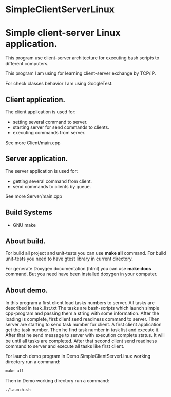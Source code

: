 # SimpleClientServerLinux

# Simple client-server Linux application.

This program use client-server architecture for executing bash scripts 
to different computers.

This program I am using for learning client-server exchange by TCP/IP.

For check classes behavior I am using GoogleTest.

## Client application.

The client application is used for:
- setting several command to server.
- starting server for send commands to clients.
- executing commands from server.

See more Client/main.cpp

## Server application.

The server application is used for:
- getting several command from client.
- send commands to clients by queue.

See more Server/main.cpp


## Build Systems

- GNU make

## About build.

For build all project and unit-tests you can use **make all** command.
For build unit-tests you need to have gtest library in current directory.

For generate Doxygen documentation (html) you can use **make docs** command. 
But you need have been installed doxygen in your computer.

## About demo. 
In this program a first client load tasks numbers to server. 
All tasks are described in task_list.txt
The tasks are bash-scripts which launch simple cpp-program and passing them a string with some information. 
After the loading is complete, first client send readiness command to server.
Then server are starting to send task number for client. 
A first client application get the task number. 
Then he find task number in task list and execute it. 
After that he send message to server with execution complete status. 
It will be until all tasks are completed.
After that second client send readiness command to server and execute all tasks like first client.

For launch demo program in Demo SimpleClientServerLinux working directory run a command:
~~~~~~~~~~~~~~~~~~~~~~~~~~~~~~~~~~~~~~~~~~~~~~~~~~~~~~~~~~~~~~~~~~~~~~~~~~~~~~~~
make all
~~~~~~~~~~~~~~~~~~~~~~~~~~~~~~~~~~~~~~~~~~~~~~~~~~~~~~~~~~~~~~~~~~~~~~~~~~~~~~~~

Then in Demo working directory run a command:
~~~~~~~~~~~~~~~~~~~~~~~~~~~~~~~~~~~~~~~~~~~~~~~~~~~~~~~~~~~~~~~~~~~~~~~~~~~~~~~~
./launch.sh
~~~~~~~~~~~~~~~~~~~~~~~~~~~~~~~~~~~~~~~~~~~~~~~~~~~~~~~~~~~~~~~~~~~~~~~~~~~~~~~~
